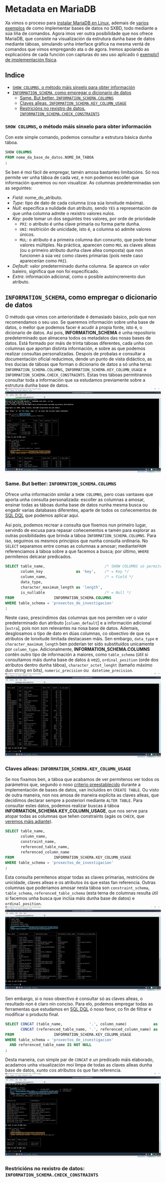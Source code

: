 # Metadata en MariaDB

Xa vimos o proceso para [instalar MariaDB en Linux](instalacionMariaDB.md), ademais de [varios exemplos](exemplo2_MariaDB.md) de como implementar bases de datos no SXBD, todo mediante a súa liña de comandos. Agora imos ver outra posibilidade que nos ofrece MariaDB, que consiste na visualización da estrutura dunha base de datos mediante táboas, simulando unha interface gráfica na mesma ventá de comandos que vimos empregando ata o de agora. Iremos apoiando as explicacións de cada función con capturas do seu uso aplicado ó [exemplo1 de implementación física](exemplo1_MariaDB.md).

## Indice

- [```SHOW COLUMNS```, o método máis sinxelo para obter información](#show-columns-o-método-máis-sinxelo-para-obter-información)
- [```INFORMATION_SCHEMA```, como empregar o dicionario de datos](#information_schema-como-empregar-o-dicionario-de-datos)
  - [Same. But better. ```INFORMATION_SCHEMA.COLUMNS```](#same-but-better-information_schemacolumns)
  - [Claves alleas. ```INFORMATION_SCHEMA.KEY_COLUMN_USAGE```](#claves-alleas-information_schemakey_column_usage)
  - [Restricións no rexistro de datos. ```INFORMATION_SCHEMA.CHECK_CONSTRAINTS```](#restricións-no-rexistro-de-datos-information_schemacheck_constraints)

### ```SHOW COLUMNS```, o método máis sinxelo para obter información

Con este simple comando, podemos consultar a estrutura básica dunha táboa.
```sql
SHOW COLUMNS
FROM nome_da_base_de_datos.NOME_DA_TABOA
;
```
Se ben é moi fácil de empregar, tamén amosa bastantes limitacións. Só nos permite ver unha táboa de cada vez, e non podemos escoller que información queremos ou non visualizar. As columnas predeterminadas son as seguintes:

- *Field*: nome_do_atributo.
- *Type*: tipo de dato de cada columna (coa súa lonxitude máxima).
- *Null*: especifica a nulidade dun atributo, sendo ```YES``` a representación de que unha columna admite o rexistro valores nulos.
- *Key*: pode tomar un dos seguintes tres valores, por orde de prioridade
  - ```PRI```: o atributo é unha clave primaria ou forma parte dunha.
  - ```UNI```: resitrición de unicidade, isto é, a columna só admite valores únicos.
  - ```MUL```: o atributo é a primeira columna dun conxunto, que pode tomar valores múltiples. Na práctica, aparecen como ```MUL``` as claves alleas (ou o primeiro atributo dunha clave allea composta) que non funcionen á súa vez como claves primarias (pois neste caso aparecerían como ```PRI```). 
- *Default*: valor predeterminado dunha columna. Se aparece un valor baleiro, significa que non foi especificado.
- *Extra*: información adicional, como o posible autoincremento dun atributo.

## ```INFORMATION_SCHEMA```, como empregar o dicionario de datos

O método que vimos con anterioridade é demasiado básico, polo que non recomendamos o seu uso. Se queremos información sobre unha base de datos, o mellor que podemos facer é acudir á propia fonte, isto é, o dicionario de datos. Así pois, **INFORMATION_SCHEMA** é unha repositorio predeterminado que almacena todos os metadatos das nosas bases de datos. Está formado por máis de trinta táboas diferentes, cada unha con columnas que aportan distinta información, e sobre as que podemos realizar consultas personalizadas. Despois de probalas e consultar a documentación oficial reducimos, dende un punto de vista didáctico, as tres ducias de táboas que forman o dicionario de datos a só unha terna: ```INFORMATION_SCHEMA.COLUMNS```, ```INFORMATION_SCHEMA.KEY_COLUMN_USAGE``` e ```INFORMATION_SCHEMA.CHECK_CONSTRAINTS```. Estas tres táboas permitirannos consultar toda a información que xa estudamos previamente sobre a estrutura dunha base de datos.
![meta1cap1](/img/meta1cap1.PNG)

### Same. But better: ```INFORMATION_SCHEMA.COLUMNS```

Ofrece unha información similar a ```SHOW COLUMNS```, pero coas vantaxes que aporta unha consulta personalizada: escoller as columnas a amosar, ensinar todas as táboas dunha base de datos nunha mesma busca ou engadir varias databases diferentes, aparte de todos os coñecementos de [SQL DQL](DQL.md) que podemos aplicar aquí. 

Así pois, podemos recrear a consulta que fixemos nun primeiro lugar, servindo de excusa para repasar coñecementos e tamén para explorar as outras posibilidades que brinda a táboa ```INFORMATION_SCHEMA.COLUMNS```. Para iso, seguimos os mesmos principios que nunha consulta ordinaria. No ```SELECT``` separamos entre comas as columnas a amosar; mediante```FROM``` referenciamos á táboa sobre a que facemos a busca; por último, ```WHERE``` permítenos delcarar predicados. 
```sql
SELECT table_name,                           /* SHOW COLUMNS só permite unha táboa de cada vez */
       column_key               as 'key',    /* = Key */
       column_name,                          /* = Field */
       data_type,
       character_maximum_length as 'length',
       is_nullable                           /* = Null */
FROM                  INFORMATION_SCHEMA.COLUMNS
WHERE table_schema = 'proxectos_de_investigacion'
;
```
Neste caso, prescindimos das columnas que nos permiten ver o valor predeterminado dun atributo [```column_default```] e a información adicional [```extra```], pois non son relevantes na nosa base de datos. Ademais, desglosamos o tipo de dato en dúas columnas, co obxectivo de que os atributos de lonxitude limitada destacasen máis. Sen embargo, ```data_type``` e ```character_maximum_length``` ben poderían ter sido substituídos unicamente por ```column_type```. Adicionalmente, **INFORMATION_SCHEMA.COLUMNS** contén outro tipo de información a maiores, como ```table_schema``` (útil si consultamos máis dunha base de datos á vez), ```ordinal_position``` (orde dos atributos dentro dunha táboa), ```character_octet_lenght``` (tamaño máximo dun string en bits), ```numeric_precision``` ou ``` datetime_precision```.
![meta1cap2](/img/meta1cap2.PNG)

### Claves alleas: ```INFORMATION_SCHEMA.KEY_COLUMN_USAGE```

Se nos fixamos ben, a táboa que acabamos de ver permítenos ver todos os parámetros que, segundo o noso [criterio preestablecido](exemplo1_MariaDB.md#resumo-dos-criterios-seguidos) durante a implementación de bases de datos, van incluídos en ```CREATE TABLE```. Ou visto de outra maneira, non nos amosa de maneira explícita as claves alleas, que decidimos declarar sempre a posteriori mediante ```ALTER TABLE```. Para consultar estes datos, podemos realizar buscas á táboa **INFORMATION_SCHEMA.KEY_COLUMN_USAGE**, que nos serve para atopar todas as columnas que teñen constraints (agás os ```CHECK```, que [veremos máis adiante](#restricións-no-rexistro-de-datos-information_schemacheck_constraints)).
```sql
SELECT table_name,
       column_name,
       constraint_name,
       referenced_table_name,
       referenced_column_name
FROM                  INFORMATION_SCHEMA.KEY_COLUMN_USAGE
WHERE table_schema = 'proxectos_de_investigacion'
;
```
Esta consulta permítenos atopar todas as claves primarias, restricións de unicidade, claves alleas e os atributos ós que estas fan referencia. Outras columnas que poderiamos amosar nesta táboa son ```constraint_schema```, ```table_schema```, ```referenced_table_schema``` (esta terna de columnas resulta útil si facemos unha busca que inclúa máis dunha base de datos) e ```ordinal_position```.
![meta1cap3](/img/meta1cap3.PNG)

Sen embargo, si o noso obxectivo é consultar só as claves alleas, o resultado non é claro nin conciso. Para elo, podemos empregar todas as ferramentas que estudamos en [SQL DQL](DQL.md) ó noso favor, co fin de filtrar e modificar o producto final.
```sql
SELECT CONCAT (table_name,            '.', column_name)            as 'foreign_key',
       CONCAT (referenced_table_name, '.', referenced_column_name) as 'references'
FROM                  INFORMATION_SCHEMA.KEY_COLUMN_USAGE
WHERE table_schema = 'proxectos_de_investigacion'
  AND referenced_table_name IS NOT NULL
;
```
Desta maneira, cun simple par de ```CONCAT``` e un predicado máis elaborado, acadamos unha visualización moi limpa de todas as claves alleas dunha base de datos, xunto cos atributos ós que fan referencia.
![meta1cap4](/img/meta1cap4.PNG)

### Restricións no rexistro de datos: ```INFORMATION_SCHEMA.CHECK_CONSTRAINTS```





